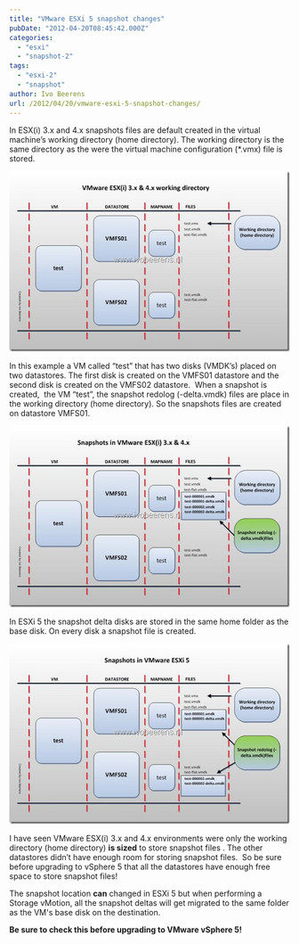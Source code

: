 ```yaml
---
title: "VMware ESXi 5 snapshot changes"
pubDate: "2012-04-20T08:45:42.000Z"
categories: 
  - "esxi"
  - "snapshot-2"
tags: 
  - "esxi-2"
  - "snapshot"
author: Ivo Beerens
url: /2012/04/20/vmware-esxi-5-snapshot-changes/
---
```


In ESX(i) 3.x and 4.x snapshots files are default created in the virtual machine’s working directory (home directory). The working directory is the same directory as the were the virtual machine configuration (\*.vmx) file is stored.

[![snapshot-working basic esxi4](images/snapshot-working-basic-esxi4_thumb1.jpg "snapshot-working basic esxi4")](images/snapshot-working-basic-esxi41.jpg)

In this example a VM called “test” that has two disks (VMDK’s) placed on two datastores. The first disk is created on the VMFS01 datastore and the second disk is created on the VMFS02 datastore.  When a snapshot is created,  the VM “test”, the snapshot redolog (-delta.vmdk) files are place in the working directory (home directory). So the snapshots files are created on datastore VMFS01.

[![snapshot-working esxi4](images/snapshot-working-esxi4_thumb1.jpg "snapshot-working esxi4")](images/snapshot-working-esxi41.jpg)

In ESXi 5 the snapshot delta disks are stored in the same home folder as the base disk. On every disk a snapshot file is created.

[![snapshot-working esxi5](images/snapshot-working-esxi5_thumb1.jpg "snapshot-working esxi5")](images/snapshot-working-esxi51.jpg)

I have seen VMware ESX(i) 3.x and 4.x environments were only the working directory (home directory) **is sized** to store snapshot files . The other datastores didn’t have enough room for storing snapshot files.  So be sure before upgrading to vSphere 5 that all the datastores have enough free space to store snapshot files!

The snapshot location **can** changed in ESXi 5 but when performing a Storage vMotion, all the snapshot deltas will get migrated to the same folder as the VM's base disk on the destination. 

**Be sure to check this before upgrading to VMware vSphere 5!**